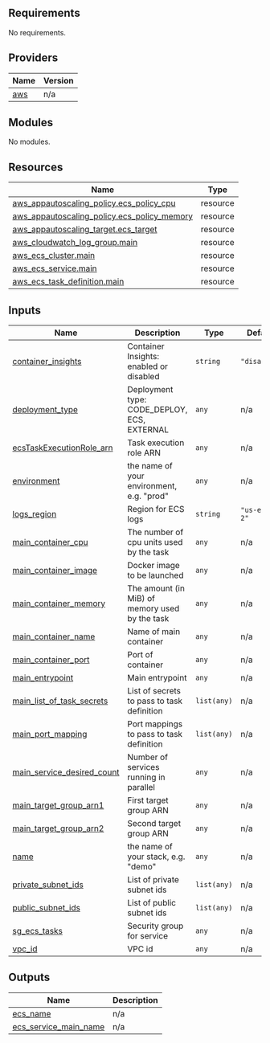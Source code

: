<!-- BEGIN_TF_DOCS -->
## Requirements

No requirements.

## Providers

| Name | Version |
|------|---------|
| <a name="provider_aws"></a> [aws](#provider\_aws) | n/a |

## Modules

No modules.

## Resources

| Name | Type |
|------|------|
| [aws_appautoscaling_policy.ecs_policy_cpu](https://registry.terraform.io/providers/hashicorp/aws/latest/docs/resources/appautoscaling_policy) | resource |
| [aws_appautoscaling_policy.ecs_policy_memory](https://registry.terraform.io/providers/hashicorp/aws/latest/docs/resources/appautoscaling_policy) | resource |
| [aws_appautoscaling_target.ecs_target](https://registry.terraform.io/providers/hashicorp/aws/latest/docs/resources/appautoscaling_target) | resource |
| [aws_cloudwatch_log_group.main](https://registry.terraform.io/providers/hashicorp/aws/latest/docs/resources/cloudwatch_log_group) | resource |
| [aws_ecs_cluster.main](https://registry.terraform.io/providers/hashicorp/aws/latest/docs/resources/ecs_cluster) | resource |
| [aws_ecs_service.main](https://registry.terraform.io/providers/hashicorp/aws/latest/docs/resources/ecs_service) | resource |
| [aws_ecs_task_definition.main](https://registry.terraform.io/providers/hashicorp/aws/latest/docs/resources/ecs_task_definition) | resource |

## Inputs

| Name | Description | Type | Default | Required |
|------|-------------|------|---------|:--------:|
| <a name="input_container_insights"></a> [container\_insights](#input\_container\_insights) | Container Insights: enabled or disabled | `string` | `"disabled"` | no |
| <a name="input_deployment_type"></a> [deployment\_type](#input\_deployment\_type) | Deployment type: CODE\_DEPLOY, ECS, EXTERNAL | `any` | n/a | yes |
| <a name="input_ecsTaskExecutionRole_arn"></a> [ecsTaskExecutionRole\_arn](#input\_ecsTaskExecutionRole\_arn) | Task execution role ARN | `any` | n/a | yes |
| <a name="input_environment"></a> [environment](#input\_environment) | the name of your environment, e.g. "prod" | `any` | n/a | yes |
| <a name="input_logs_region"></a> [logs\_region](#input\_logs\_region) | Region for ECS logs | `string` | `"us-east-2"` | no |
| <a name="input_main_container_cpu"></a> [main\_container\_cpu](#input\_main\_container\_cpu) | The number of cpu units used by the task | `any` | n/a | yes |
| <a name="input_main_container_image"></a> [main\_container\_image](#input\_main\_container\_image) | Docker image to be launched | `any` | n/a | yes |
| <a name="input_main_container_memory"></a> [main\_container\_memory](#input\_main\_container\_memory) | The amount (in MiB) of memory used by the task | `any` | n/a | yes |
| <a name="input_main_container_name"></a> [main\_container\_name](#input\_main\_container\_name) | Name of main container | `any` | n/a | yes |
| <a name="input_main_container_port"></a> [main\_container\_port](#input\_main\_container\_port) | Port of container | `any` | n/a | yes |
| <a name="input_main_entrypoint"></a> [main\_entrypoint](#input\_main\_entrypoint) | Main entrypoint | `any` | n/a | yes |
| <a name="input_main_list_of_task_secrets"></a> [main\_list\_of\_task\_secrets](#input\_main\_list\_of\_task\_secrets) | List of secrets to pass to task definition | `list(any)` | n/a | yes |
| <a name="input_main_port_mapping"></a> [main\_port\_mapping](#input\_main\_port\_mapping) | Port mappings to pass to task definition | `list(any)` | n/a | yes |
| <a name="input_main_service_desired_count"></a> [main\_service\_desired\_count](#input\_main\_service\_desired\_count) | Number of services running in parallel | `any` | n/a | yes |
| <a name="input_main_target_group_arn1"></a> [main\_target\_group\_arn1](#input\_main\_target\_group\_arn1) | First target group ARN | `any` | n/a | yes |
| <a name="input_main_target_group_arn2"></a> [main\_target\_group\_arn2](#input\_main\_target\_group\_arn2) | Second target group ARN | `any` | n/a | yes |
| <a name="input_name"></a> [name](#input\_name) | the name of your stack, e.g. "demo" | `any` | n/a | yes |
| <a name="input_private_subnet_ids"></a> [private\_subnet\_ids](#input\_private\_subnet\_ids) | List of private subnet ids | `list(any)` | n/a | yes |
| <a name="input_public_subnet_ids"></a> [public\_subnet\_ids](#input\_public\_subnet\_ids) | List of public subnet ids | `list(any)` | n/a | yes |
| <a name="input_sg_ecs_tasks"></a> [sg\_ecs\_tasks](#input\_sg\_ecs\_tasks) | Security group for service | `any` | n/a | yes |
| <a name="input_vpc_id"></a> [vpc\_id](#input\_vpc\_id) | VPC id | `any` | n/a | yes |

## Outputs

| Name | Description |
|------|-------------|
| <a name="output_ecs_name"></a> [ecs\_name](#output\_ecs\_name) | n/a |
| <a name="output_ecs_service_main_name"></a> [ecs\_service\_main\_name](#output\_ecs\_service\_main\_name) | n/a |
<!-- END_TF_DOCS -->